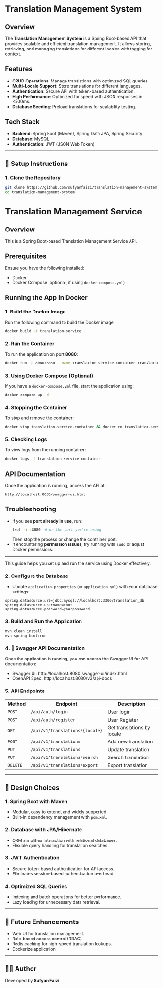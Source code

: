 # Translation Management System

## Overview
The **Translation Management System** is a Spring Boot-based API that provides scalable and efficient translation management. It allows storing, retrieving, and managing translations for different locales with tagging for context. 

## Features
- **CRUD Operations**: Manage translations with optimized SQL queries.
- **Multi-Locale Support**: Store translations for different languages.
- **Authentication**: Secure API with token-based authentication.
- **High Performance**: Optimized for speed with JSON responses in <500ms.
- **Database Seeding**: Preload translations for scalability testing.

## Tech Stack
- **Backend**: Spring Boot (Maven), Spring Data JPA, Spring Security
- **Database**: MySQL
- **Authentication**: JWT (JSON Web Token)

---

## 🚀 Setup Instructions

### **1. Clone the Repository**
```sh
git clone https://github.com/sufyanfaizi/translation-management-system.git
cd translation-management-system
```
# Translation Management Service

## Overview

This is a Spring Boot-based Translation Management Service API.

## Prerequisites

Ensure you have the following installed:

- Docker
- Docker Compose (optional, if using `docker-compose.yml`)

## Running the App in Docker

### 1. Build the Docker Image

Run the following command to build the Docker image:

```sh
docker build -t translation-service .
```

### 2. Run the Container

To run the application on port **8080**:

```sh
docker run -p 8080:8080 --name translation-service-container translation-service
```

### 3. Using Docker Compose (Optional)

If you have a `docker-compose.yml` file, start the application using:

```sh
docker-compose up -d
```

### 4. Stopping the Container

To stop and remove the container:

```sh
docker stop translation-service-container && docker rm translation-service-container
```

### 5. Checking Logs

To view logs from the running container:

```sh
docker logs -f translation-service-container
```

## API Documentation

Once the application is running, access the API at:

```
http://localhost:8080/swagger-ui.html
```

## Troubleshooting

- If you see **port already in use**, run:
  ```sh
  lsof -i :8080  # or the port you're using
  ```
  Then stop the process or change the container port.
- If encountering **permission issues**, try running with `sudo` or adjust Docker permissions.

---

This guide helps you set up and run the service using Docker effectively.


### **2. Configure the Database**
- Update `application.properties` (or `application.yml`) with your database settings:
```properties
spring.datasource.url=jdbc:mysql://localhost:3306/translation_db
spring.datasource.username=root
spring.datasource.password=yourpassword
```

### **3. Build and Run the Application**
```sh
mvn clean install
mvn spring-boot:run
```

### **4. 🚀 Swagger API Documentation**
Once the application is running, you can access the Swagger UI for API documentation:

- Swagger UI: http://localhost:8080/swagger-ui/index.html
- OpenAPI Spec: http://localhost:8080/v3/api-docs

### **5. API Endpoints**
| Method | Endpoint | Description |
|--------|----------|-------------|
| `POST` | `/api/auth/login` | User login |
| `POST` | `/api/auth/register` | User Register |
| `GET` | `/api/v1/translations/{locale}` | Get translations by locale |
| `POST` | `/api/v1/translations` | Add new translation |
| `PUT` | `/api/v1/translations` | Update translation |
| `PUT` | `/api/v1/translations/search` | Search translation |
| `DELETE` | `/api/v1/translations/export` | Export translation |

---

## 🎯 Design Choices

### **1. Spring Boot with Maven**
- Modular, easy to extend, and widely supported.
- Built-in dependency management with `pom.xml`.

### **2. Database with JPA/Hibernate**
- ORM simplifies interaction with relational databases.
- Flexible query handling for translation searches.

### **3. JWT Authentication**
- Secure token-based authentication for API access.
- Eliminates session-based authentication overhead.

### **4. Optimized SQL Queries**
- Indexing and batch operations for better performance.
- Lazy loading for unnecessary data retrieval.

---

## 📌 Future Enhancements
- Web UI for translation management.
- Role-based access control (RBAC).
- Redis caching for high-speed translation lookups.
- Dockerize application


---

## 👨‍💻 Author
Developed by **Sufyan Faizi**  
